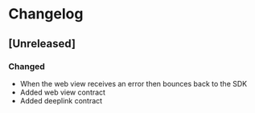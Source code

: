 # Changelog

## [Unreleased]
### Changed
- When the web view receives an error then bounces back to the SDK 
- Added web view contract
- Added deeplink contract